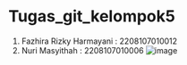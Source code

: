 # Tugas_git_kelompok5
 1. Fazhira Rizky Harmayani : 2208107010012
 2. Nuri Masyithah          : 2208107010006
    ![image](https://github.com/nurimasyithah/Tugas_git_kelompok5/assets/132472434/61eb5705-8bea-409b-a6e6-a52fcd8cc1d7)

